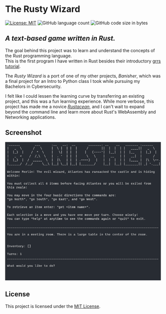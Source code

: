 # The Rusty Wizard

[![License: MIT](https://img.shields.io/badge/License-MIT-yellow.svg?style=plastic)](https://opensource.org/licenses/MIT) ![GitHub language count](https://img.shields.io/github/languages/count/iitoneloc/rusty_wizard?style=plastic) ![GitHub code size in bytes](https://img.shields.io/github/languages/code-size/iitoneloc/rusty_wizard?style=plastic)

## *A text-based game written in Rust.*

The goal behind this project was to learn and understand the concepts of the Rust programming language.  
This is the first program I have written in Rust besides their introductory [grrs tutorial](https://rust-cli.github.io/book/tutorial/impl-draft.html).  

The *Rusty Wizard* is a port of one of my other projects, *Banisher*, which was a final project for an Intro to Python class I took while pursuing my Bachelors in Cybersecurity.

I felt like I could lessen the learning curve by transferring an existing project, and this was a fun learning experience.  While more verbose, this project has made me a novice [*Rustacean*](https://www.rustaceans.org/), and I can't wait to expand beyond the command line and learn more about Rust's WebAssembly and Networking applications.  

## Screenshot

![Rusty Wizard Screenshot](./assets/screenshot.png)

## License

This project is licensed under the [MIT License](./LICENSE).
